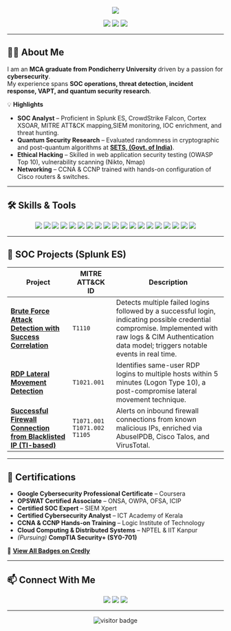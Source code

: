 <!-- Header Banner -->
<p align="center">
  <img src="https://capsule-render.vercel.app/api?type=waving&height=200&text=Rahul%20Krishna%20R&fontAlign=50&fontAlignY=40&color=gradient&desc=Cybersecurity%20Professional%20&descAlign=50&descAlignY=60" />
</p>

<!-- Contact Badges -->
<p align="center">
  <a href="mailto:rahulkrishna.connect@gmail.com"><img src="https://img.shields.io/badge/Email-D14836?style=for-the-badge&logo=gmail&logoColor=white"/></a>
  <a href="https://www.linkedin.com/in/rahulkr-connect/"><img src="https://img.shields.io/badge/LinkedIn-0077B5?style=for-the-badge&logo=linkedin&logoColor=white"/></a>
  <a href="https://www.credly.com/users/rahulkr/badges"><img src="https://img.shields.io/badge/Credly-Badges-orange?style=for-the-badge&logo=credly&logoColor=white"/></a>
</p>

---

## 🧑‍💻 About Me

I am an **MCA graduate from Pondicherry University** driven by a passion for **cybersecurity**.  
My experience spans **SOC operations, threat detection, incident response, VAPT, and quantum security research**.

💡 **Highlights**  
- **SOC Analyst** – Proficient in Splunk ES, CrowdStrike Falcon, Cortex XSOAR, MITRE ATT&CK mapping,SIEM monitoring, IOC enrichment, and threat hunting.  
- **Quantum Security Research** – Evaluated randomness in cryptographic and post-quantum algorithms at [**SETS, (Govt. of India)**](https://www.setsindia.in/).  
- **Ethical Hacking** – Skilled in web application security testing (OWASP Top 10), vulnerability scanning (Nikto, Nmap) 
- **Networking** – CCNA & CCNP trained with hands-on configuration of Cisco routers & switches.  

---

## 🛠 Skills & Tools

<p align="center">
  <!-- SIEM & EDR -->
  <img src="https://img.shields.io/badge/Splunk%20ES-SIEM-black?style=for-the-badge&logo=splunk&logoColor=white"/>
  <img src="https://img.shields.io/badge/CrowdStrike-Falcon-red?style=for-the-badge&logo=crowdstrike&logoColor=white"/>
  <img src="https://img.shields.io/badge/Cortex-XSOAR-blue?style=for-the-badge&logo=paloaltonetworks&logoColor=white"/>
  
  <!-- Security Frameworks -->
  <img src="https://img.shields.io/badge/MITRE-ATT%26CK-lightgrey?style=for-the-badge&logo=mitre&logoColor=white"/>
  <img src="https://img.shields.io/badge/OWASP-Top%2010-orange?style=for-the-badge&logo=owasp&logoColor=white"/>

  <!-- Pentest & Threat Intel -->
  <img src="https://img.shields.io/badge/Kali-Linux-557C94?style=for-the-badge&logo=kalilinux&logoColor=white"/>
  <img src="https://img.shields.io/badge/Metasploit-Framework-black?style=for-the-badge&logo=metasploit&logoColor=white"/>
  <img src="https://img.shields.io/badge/Burp-Suite-orange?style=for-the-badge&logo=burpsuite&logoColor=white"/>
  <img src="https://img.shields.io/badge/Nmap-blue?style=for-the-badge&logo=nmap&logoColor=white"/>
  <img src="https://img.shields.io/badge/Nikto-Web%20Scanner-lightgrey?style=for-the-badge"/>
  <img src="https://img.shields.io/badge/Talos-Intelligence-lightblue?style=for-the-badge"/>
  <img src="https://img.shields.io/badge/VirusTotal-Threat%20Analysis-darkblue?style=for-the-badge"/>
  
  <!-- Networking & Infra -->
  <img src="https://img.shields.io/badge/Wireshark-1f425f?style=for-the-badge&logo=wireshark&logoColor=white"/>
  <img src="https://img.shields.io/badge/FortiGate-Firewall-red?style=for-the-badge&logo=fortinet&logoColor=white"/>
  <img src="https://img.shields.io/badge/Windows-Server-blue?style=for-the-badge&logo=windows&logoColor=white"/>
  <img src="https://img.shields.io/badge/Linux-OS-black?style=for-the-badge&logo=linux&logoColor=white"/>
  <img src="https://img.shields.io/badge/VirtualBox-lightgrey?style=for-the-badge&logo=virtualbox&logoColor=white"/>
  
  <!-- Dev & Automation -->
  <img src="https://img.shields.io/badge/Python-Programming-yellow?style=for-the-badge&logo=python&logoColor=black"/>
  <img src="https://img.shields.io/badge/ServiceNow-ITSM-green?style=for-the-badge&logo=servicenow&logoColor=white"/>
</p>

---

## 🚨 SOC Projects (Splunk ES)

| Project | MITRE ATT&CK ID | Description |
|---------|----------------|-------------|
| [**Brute Force Attack Detection with Success Correlation**](https://github.com/rahulkr-io/splunk-soc-projects/tree/main/Project-2_BruteForce-Success-Correlation) | `T1110` | Detects multiple failed logins followed by a successful login, indicating possible credential compromise. Implemented with raw logs & CIM Authentication data model; triggers notable events in real time. |
| [**RDP Lateral Movement Detection**](https://github.com/rahulkr-io/splunk-soc-projects/tree/main/Project-3_RDP-Lateral-Movement-Detection) | `T1021.001` | Identifies same-user RDP logins to multiple hosts within 5 minutes (Logon Type 10), a post-compromise lateral movement technique. |
| [**Successful Firewall Connection from Blacklisted IP (TI-based)**](https://github.com/rahulkr-io/splunk-soc-projects/tree/main/Project-4_Successful-Firewall-Connection-from-Blacklisted-IP) |`T1071.001` `T1071.002` `T1105` | Alerts on inbound firewall connections from known malicious IPs, enriched via AbuseIPDB, Cisco Talos, and VirusTotal. |

---

## 📜 Certifications

- **Google Cybersecurity Professional Certificate** – Coursera  
- **OPSWAT Certified Associate** – ONSA, OWPA, OFSA, ICIP  
- **Certified SOC Expert** – SIEM Xpert  
- **Certified Cybersecurity Analyst** – ICT Academy of Kerala  
- **CCNA & CCNP Hands-on Training** – Logic Institute of Technology  
- **Cloud Computing & Distributed Systems** – NPTEL & IIT Kanpur  
- *(Pursuing)* **CompTIA Security+ (SY0-701)**  

🔗 [**View All Badges on Credly**](https://www.credly.com/users/rahulkr/badges)

---

## 📫 Connect With Me

<p align="center">
  <a href="mailto:rahulkrishna.connect@gmail.com"><img src="https://img.shields.io/badge/Email-red?style=for-the-badge&logo=gmail&logoColor=white"/></a>
  <a href="https://www.linkedin.com/in/rahulkr-connect/"><img src="https://img.shields.io/badge/LinkedIn-blue?style=for-the-badge&logo=linkedin&logoColor=white"/></a>
  <a href="https://www.credly.com/users/rahulkr/badges"><img src="https://img.shields.io/badge/Credly-orange?style=for-the-badge&logo=credly&logoColor=white"/></a>
</p>

---

<p align="center">
  <img src="https://visitor-badge.laobi.icu/badge?page_id=rahulkr-io.rahulkr-io" alt="visitor badge"/>
</p>
